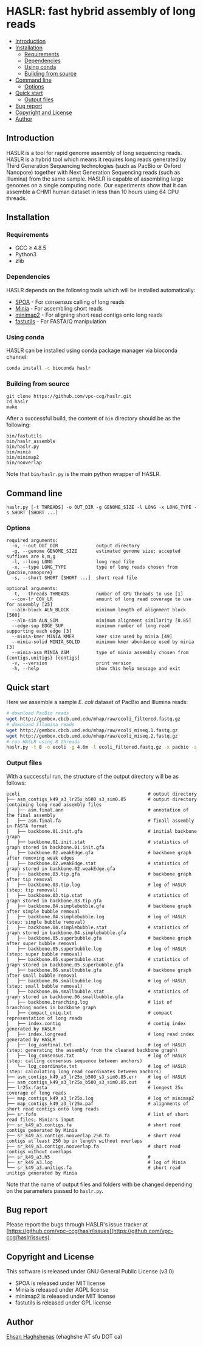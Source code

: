 # HASLR: fast hybrid assembly of long reads

- [Introduction](#about)
- [Installation](#installation)
  - [Requirements](#requirements)
  - [Dependencies](#dependencies)
  - [Using conda](#bioconda)
  - [Building from source](#building)
- [Command line](#command)
  - [Options](#options)
- [Quick start](#quickstart)
  - [Output files](#output)
- [Bug report](#bugs)
- [Copyright and License](#license)
- [Author](#author)

## <a name="about"></a>Introduction
HASLR is a tool for rapid genome assembly of long sequencing reads. HASLR is a hybrid tool which means it requires long reads generated by Third Generation Sequencing technologies (such as PacBio or Oxford Nanopore) together with Next Generation Sequencing reads (such as Illumina) from the same sample. HASLR is capable of assembling large genomes on a single computing node. Our experiments show that it can assemble a CHM1 human dataset in less than 10 hours using 64 CPU threads.

## <a name="installation"></a>Installation

### <a name="requirements"></a>Requirements
- GCC ≥ 4.8.5
- Python3
- zlib

### <a name="dependencies"></a>Dependencies
HASLR depends on the following tools which will be installed automatically:
- [SPOA](https://github.com/rvaser/spoa) - For consensus calling of long reads
- [Minia](https://github.com/GATB/minia) - For assembling short reads
- [minimap2](https://github.com/lh3/minimap2) - For aligning short read contigs onto long reads
- [fastutils](https://github.com/haghshenas/fastutils) - For FASTA/Q manipulation

### <a name="bioconda"></a>Using conda
HASLR can be installed using conda package manager via bioconda channel:

```bash
conda install -c bioconda haslr
```

### <a name="building"></a>Building from source
```
git clone https://github.com/vpc-ccg/haslr.git
cd haslr
make
```
After a successful build, the content of `bin` directory should be as the following:
```
bin/fastutils
bin/haslr_assemble
bin/haslr.py
bin/minia
bin/minimap2
bin/nooverlap
```
Note that `bin/haslr.py` is the main python wrapper of HASLR.

## <a name="command"></a>Command line
```
haslr.py [-t THREADS] -o OUT_DIR -g GENOME_SIZE -l LONG -x LONG_TYPE -s SHORT [SHORT ...]
```

### <a name="options"></a>Options
```
required arguments:
  -o, --out OUT_DIR              output directory
  -g, --genome GENOME_SIZE       estimated genome size; accepted suffixes are k,m,g
  -l, --long LONG                long read file
  -x, --type LONG_TYPE           type of long reads chosen from {pacbio,nanopore}
  -s, --short SHORT [SHORT ...]  short read file

optional arguments:
  -t, --threads THREADS          number of CPU threads to use [1]
  --cov-lr COV_LR                amount of long read coverage to use for assembly [25]
  --aln-block ALN_BLOCK          minimum length of alignment block [500]
  --aln-sim ALN_SIM              minimum alignment similarity [0.85]
  --edge-sup EDGE_SUP            minimum number of long read supporting each edge [3]
  --minia-kmer MINIA_KMER        kmer size used by minia [49]
  --minia-solid MINIA_SOLID      minimum kmer abundance used by minia [3]
  --minia-asm MINIA_ASM          type of minia assembly chosen from {contigs,unitigs} [contigs]
  -v, --version                  print version
  -h, --help                     show this help message and exit
```

## <a name="quickstart"></a>Quick start
Here we assemble a sample *E. coli* dataset of PacBio and Illumina reads:
```bash
# download PacBio reads
wget http://gembox.cbcb.umd.edu/mhap/raw/ecoli_filtered.fastq.gz
# download Illumina reads
wget http://gembox.cbcb.umd.edu/mhap/raw/ecoli_miseq.1.fastq.gz
wget http://gembox.cbcb.umd.edu/mhap/raw/ecoli_miseq.2.fastq.gz
# run HASLR using 8 threads
haslr.py -t 8 -o ecoli -g 4.6m -l ecoli_filtered.fastq.gz -x pacbio -s ecoli_miseq.1.fastq.gz ecoli_miseq.2.fastq.gz
```

### <a name="output"></a>Output files
With a successful run, the structure of the output directory will be as follows:
```
ecoli                                               # output directory
├── asm_contigs_k49_a3_lr25x_b500_s3_sim0.85        # output directory containing long read assembly files
│   ├── asm.final.ann                               # annotation of the final assembly
│   ├── asm.final.fa                                # finall assembly in FASTA format
│   ├── backbone.01.init.gfa                        # initial backbone graph
│   ├── backbone.01.init.stat                       # statistics of graph stored in backbone.01.init.gfa
│   ├── backbone.02.weakEdge.gfa                    # backbone graph after removing weak edges
│   ├── backbone.02.weakEdge.stat                   # statistics of graph stored in backbone.02.weakEdge.gfa
│   ├── backbone.03.tip.gfa                         # backbone graph after tip removal
│   ├── backbone.03.tip.log                         # log of HASLR (step: tip removal)
│   ├── backbone.03.tip.stat                        # statistics of graph stored in backbone.03.tip.gfa
│   ├── backbone.04.simplebubble.gfa                # backbone graph after simple bubble removal
│   ├── backbone.04.simplebubble.log                # log of HASLR (step: simple bubble removal)
│   ├── backbone.04.simplebubble.stat               # statistics of graph stored in backbone.04.simplebubble.gfa
│   ├── backbone.05.superbubble.gfa                 # backbone graph after super bubble removal
│   ├── backbone.05.superbubble.log                 # log of HASLR (step: super bubble removal)
│   ├── backbone.05.superbubble.stat                # statistics of graph stored in backbone.05.superbubble.gfa
│   ├── backbone.06.smallbubble.gfa                 # backbone graph after small bubble removal 
│   ├── backbone.06.smallbubble.log                 # log of HASLR (step: small bubble removal)
│   ├── backbone.06.smallbubble.stat                # statistics of graph stored in backbone.06.smallbubble.gfa
│   ├── backbone.branching.log                      # list of branching nodes in backbone graph
│   ├── compact_uniq.txt                            # compact representation of long reads
│   ├── index.contig                                # contig index generated by HASLR
│   ├── index.longread                              # long read index generated by HASLR
│   ├── log_asmfinal.txt                            # log of HASLR (step: generating the assembly from the cleaned backbone graph)
│   ├── log_consensus.txt                           # log of HASLR (step: calling consensus sequence between anchors)
│   └── log_coordinate.txt                          # log of HASLR (step: calculating long read coordinates between anchors)
├── asm_contigs_k49_a3_lr25x_b500_s3_sim0.85.err    # log of HASLR
├── asm_contigs_k49_a3_lr25x_b500_s3_sim0.85.out    # 
├── lr25x.fasta                                     # longest 25x coverage of long reads
├── map_contigs_k49_a3_lr25x.log                    # log of minimap2
├── map_contigs_k49_a3_lr25x.paf                    # alignments of short read contigs onto long reads
├── sr.fofn                                         # list of short read files; Minia's input
├── sr_k49_a3.contigs.fa                            # short read contigs generated by Minia
├── sr_k49_a3.contigs.nooverlap.250.fa              # short read contigs at least 250 bp in length without overlaps
├── sr_k49_a3.contigs.nooverlap.fa                  # short read contigs without overlaps
├── sr_k49_a3.h5                                    # 
├── sr_k49_a3.log                                   # log of Minia
└── sr_k49_a3.unitigs.fa                            # short read unitigs generated by Minia
```
Note that the name of output files and folders with be changed depending on the parameters passed to `haslr.py`.

## <a name="bugs"></a>Bug report
Please report the bugs through HASLR's issue tracker at [https://github.com/vpc-ccg/haslr/issues](https://github.com/vpc-ccg/haslr/issues).

## <a name="license"></a>Copyright and License
This software is released under GNU General Public License (v3.0)
- SPOA is released under MIT license
- Minia is released under AGPL license 
- minimap2 is released under MIT license
- fastutils is released under GPL license 

## <a name="author"></a>Author
[Ehsan Haghshenas](https://github.com/haghshenas) (ehaghshe AT sfu DOT ca)
